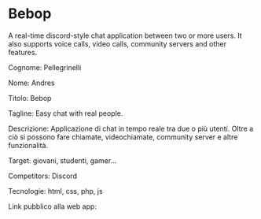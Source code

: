 # Bebop
A real-time discord-style chat application between two or more users. It also supports voice calls, video calls, community servers and other features.

Cognome: Pellegrinelli

Nome: Andres

Titolo: Bebop

Tagline: Easy chat with real people.

Descrizione: Applicazione di chat in tempo reale tra due o più utenti. Oltre a ciò si possono fare chiamate, videochiamate, community server e altre funzionalità.

Target: giovani, studenti, gamer...

Competitors: Discord

Tecnologie: html, css, php, js

Link pubblico alla web app: 

